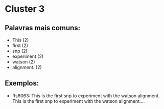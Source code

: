# Cluster 3

## Palavras mais comuns:

- This (2)
- first (2)
- snp (2)
- experiment (2)
- watson (2)
- alignment. (2)

## Exemplos:
- Rs6063: This is the first snp to experiment with the watson alignment. This is the first snp to experiment with the watson alignment....